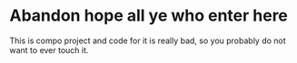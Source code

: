 # Abandon hope all ye who enter here

This is compo project and code for it is really bad, so you probably do not want to ever touch it.